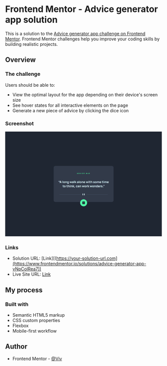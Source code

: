# Frontend Mentor - Advice generator app solution

This is a solution to the [Advice generator app challenge on Frontend Mentor](https://www.frontendmentor.io/challenges/advice-generator-app-QdUG-13db). Frontend Mentor challenges help you improve your coding skills by building realistic projects.

## Overview

### The challenge

Users should be able to:

- View the optimal layout for the app depending on their device's screen size
- See hover states for all interactive elements on the page
- Generate a new piece of advice by clicking the dice icon

### Screenshot

![](./screenshot_advice.png)

### Links

- Solution URL: [Link][(https://your-solution-url.com](https://www.frontendmentor.io/solutions/advice-generator-app-vNpColRea7))
- Live Site URL: [Link]([https://your-live-site-url.com](https://b-viv.github.io/Advice_generator_app_fem/))

## My process

### Built with

- Semantic HTML5 markup
- CSS custom properties
- Flexbox
- Mobile-first workflow

## Author

- Frontend Mentor - [@Viv]([https://www.frontendmentor.io/profile/yourusername](https://www.frontendmentor.io/profile/b-viv)https://www.frontendmentor.io/profile/b-viv)
